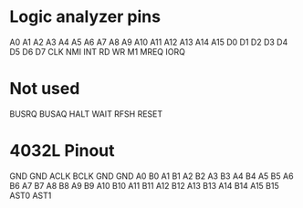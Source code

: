 # Logic analyzer pins

A0
A1
A2
A3
A4
A5
A6
A7
A8
A9
A10
A11
A12
A13
A14
A15
D0
D1
D2
D3
D4
D5
D6
D7
CLK
NMI
INT
RD
WR
M1
MREQ
IORQ


# Not used

BUSRQ
BUSAQ
HALT
WAIT
RFSH
RESET


# 4032L Pinout

GND
GND
ACLK
BCLK
GND
GND
A0
B0
A1
B1
A2
B2
A3
B3
A4
B4
A5
B5
A6
B6
A7
B7
A8
B8
A9
B9
A10
B10
A11
B11
A12
B12
A13
B13
A14
B14
A15
B15
AST0
AST1
